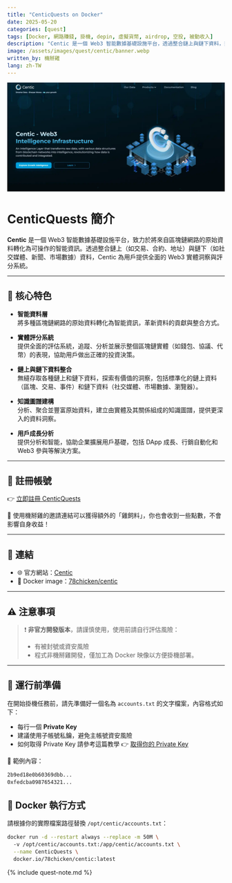 ```yaml
---
title: "CenticQuests on Docker"
date: 2025-05-20
categories: [quest]
tags: [Docker, 網路賺錢, 掛機, depin, 虛擬貨幣, airdrop, 空投, 被動收入]
description: "Centic 是一個 Web3 智能數據基礎設施平台，透過整合鏈上與鏈下資料，提供實體評分、行為洞察與成長分析，協助用戶與企業深入了解 Web3 生態系統。"
image: /assets/images/quest/centic/banner.webp
written_by: 機掰雞
lang: zh-TW
---
```

![DDAI 封面圖](/assets/images/quest/centic/banner.webp)

# CenticQuests 簡介

**Centic** 是一個 Web3 智能數據基礎設施平台，致力於將來自區塊鏈網路的原始資料轉化為可操作的智能資訊。透過整合鏈上（如交易、合約、地址）與鏈下（如社交媒體、新聞、市場數據）資料，Centic 為用戶提供全面的 Web3 實體洞察與評分系統。

---

## 🌟 核心特色

- **智能資料層**  
  將多種區塊鏈網路的原始資料轉化為智能資訊，革新資料的貢獻與整合方式。

- **實體評分系統**  
  提供全面的評估系統，追蹤、分析並展示整個區塊鏈實體（如錢包、協議、代幣）的表現，協助用戶做出正確的投資決策。

- **鏈上與鏈下資料整合**  
  無縫存取各種鏈上和鏈下資料，探索有價值的洞察，包括標準化的鏈上資料（區塊、交易、事件）和鏈下資料（社交媒體、市場數據、瀏覽器）。

- **知識圖譜建構**  
  分析、聚合並豐富原始資料，建立由實體及其關係組成的知識圖譜，提供更深入的資料洞察。

- **用戶成長分析**  
  提供分析和智能，協助企業擴展用戶基礎，包括 DApp 成長、行銷自動化和 Web3 參與等解決方案。

---
## 📝 註冊帳號

👉 [立即註冊 CenticQuests](https://centic.io/quests/daily?refferalCode=eJwFwQcBACAIBMBKIkviMN4MxvduPWc2drRVAiBRkq40pqtRJ2M29rj6B_9XC9E=)

🎉 使用機掰雞的邀請連結可以獲得額外的「雞飼料」，你也會收到一些點數，不會影響自身收益！

---
## 🔗 連結

- 🌐 官方網站：[Centic](https://centic.io/)
- 🐳 Docker image：[78chicken/centic](https://hub.docker.com/r/78chicken/centic)

--- 

## ⚠️ 注意事項

> ❗ **非官方開發版本**，請謹慎使用，使用前請自行評估風險：
> - 有被封號或資安風險
> - 程式非機掰雞開發，僅加工為 Docker 映像以方便掛機部署。

---

## 📁 運行前準備

在開始掛機任務前，請先準備好一個名為 `accounts.txt` 的文字檔案，內容格式如下：

- 每行一個 **Private Key**
- 建議使用子帳號私鑰，避免主帳號資安風險
- 如何取得 Private Key 請參考這篇教學 👉 [取得你的 Private Key](/posts/Get-Your-Private-Key/)

📄 範例內容：
```txt
2b9ed18e0b60369dbb...
0xfedcba0987654321...
```


## 🐳 Docker 執行方式

請根據你的實際檔案路徑替換 `/opt/centic/accounts.txt`：
```bash
docker run -d --restart always --replace -m 50M \  
  -v /opt/centic/accounts.txt:/app/centic/accounts.txt \
  --name CenticQuests \
  docker.io/78chicken/centic:latest
```
{% include quest-note.md %}

